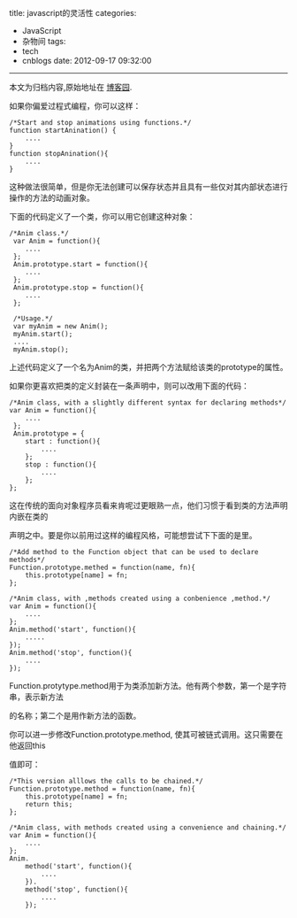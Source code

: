 title: javascript的灵活性
categories:
  - JavaScript
  - 杂物间
tags:
  - tech
  - cnblogs
date: 2012-09-17 09:32:00
---

<div class="history-article">本文为归档内容,原始地址在 <a href="http://www.cnblogs.com/hustskyking/archive/2012/09/17/3049803.html" target="_blank">博客园</a>.</div>


<p>如果你偏爱过程式编程，你可以这样：</p>

```
/*Start and stop animations using functions.*/
function startAnination() {
    ....
}
function stopAnination(){
    ....
}

```

<p>这种做法很简单，但是你无法创建可以保存状态并且具有一些仅对其内部状态进行操作的方法的动画对象。</p>
<p>下面的代码定义了一个类，你可以用它创建这种对象：</p>

```
/*Anim class.*/
 var Anim = function(){
    ....
 };
 Anim.prototype.start = function(){
    ....
 };
 Anim.prototype.stop = function(){
    ....
 };

 /*Usage.*/
 var myAnim = new Anim();
 myAnim.start();
 ....
 myAnim.stop();

```

<p>上述代码定义了一个名为Anim的类，并把两个方法赋给该类的prototype的属性。</p>
<p>如果你更喜欢把类的定义封装在一条声明中，则可以改用下面的代码：</p>

```
/*Anim class, with a slightly different syntax for declaring methods*/
var Anim = function(){
    ....
 };
 Anim.prototype = {
    start : function(){
        ....
    };
    stop : function(){
        ....
    };
};

```

<p>这在传统的面向对象程序员看来肯呢过更眼熟一点，他们习惯于看到类的方法声明内嵌在类的</p>
<p>声明之中。要是你以前用过这样的编程风格，可能想尝试下下面的是里。</p>

```
/*Add method to the Function object that can be used to declare methods*/
Function.prototype.methed = function(name, fn){
    this.prototype[name] = fn;
};

/*Anim class, with ,methods created using a conbenience ,method.*/
var Anim = function(){
    ....
};
Anim.method('start', function(){
    .....
});
Anim.method('stop', function(){
    ....
});

```

<p>Function.protytype.method用于为类添加新方法。他有两个参数，第一个是字符串，表示新方法</p>
<p>的名称；第二个是用作新方法的函数。</p>


<p>你可以进一步修改Function.prototype.method, 使其可被链式调用。这只需要在他返回this</p>
<p>值即可：</p>

```
/*This version alllows the calls to be chained.*/
Function.prototype.method = function(name, fn){
    this.prototype[name] = fn;
    return this;
};

/*Anim class, with methods created using a convenience and chaining.*/
var Anim = function(){
    ....
};
Anim.
    method('start', function(){
        ....
    }).
    method('stop', function(){
        ....
    });

```



<p>
              </p>